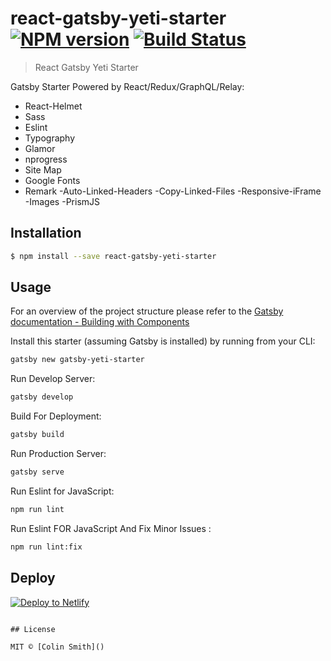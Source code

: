 # react-gatsby-yeti-starter [![NPM version](https://badge.fury.io/js/react-gatsby-yeti-starter.svg)](https://npmjs.org/package/react-gatsby-yeti-starter) [![Build Status](https://travis-ci.org/BeardedYeti/react-gatsby-yeti-starter.svg?branch=master)](https://travis-ci.org/BeardedYeti/react-gatsby-yeti-starter)

> React Gatsby Yeti Starter

Gatsby Starter Powered by React/Redux/GraphQL/Relay:
- React-Helmet
- Sass
- Eslint
- Typography
- Glamor
- nprogress
- Site Map
- Google Fonts
- Remark
   -Auto-Linked-Headers
   -Copy-Linked-Files
   -Responsive-iFrame
   -Images
   -PrismJS

## Installation

```sh
$ npm install --save react-gatsby-yeti-starter
```

## Usage

For an overview of the project structure please refer to the [Gatsby documentation - Building with Components](https://www.gatsbyjs.org/docs/building-with-components/)

Install this starter (assuming Gatsby is installed) by running from your CLI:
```sh
gatsby new gatsby-yeti-starter
```

Run Develop Server:
```sh
gatsby develop
```

Build For Deployment:
```sh
gatsby build
```

Run Production Server:
```sh
gatsby serve
```

Run Eslint for JavaScript:
```sh
npm run lint
```

Run Eslint FOR JavaScript And Fix Minor Issues :
```sh
npm run lint:fix
```

## Deploy

[![Deploy to Netlify](https://www.netlify.com/img/deploy/button.svg)](https://app.netlify.com/start/deploy?repository=https://github.com/gatsbyjs/gatsby-starter-default)
```

## License

MIT © [Colin Smith]()
